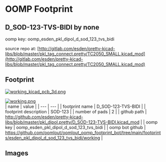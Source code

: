 # OOMP Footprint  
## D_SOD-123-TVS-BIDI  by none  
  
oomp key: oomp_esden_pkl_dipol_d_sod_123_tvs_bidi  
  
source repo at: [http://gitlab.com/esden/pretty-kicad-libs/blob/master/pkl_tag_connect.pretty/TC2050_SMALL.kicad_mod](http://gitlab.com/esden/pretty-kicad-libs/blob/master/pkl_tag_connect.pretty/TC2050_SMALL.kicad_mod)  
## Footprint  
  
[![working_kicad_pcb_3d.png](working_kicad_pcb_3d_600.png)](working_kicad_pcb_3d.png)  
  
[![working.png](working_600.png)](working.png)  
| name | value | 
| --- | --- | 
| footprint name | D_SOD-123-TVS-BIDI | 
| footprint description | SOD-123 | 
| number of pads | 2 | 
| github path | http://github.com/esden/pretty-kicad-libs/blob/master/pkl_dipol.pretty/D_SOD-123-TVS-BIDI.kicad_mod | 
| oomp key | oomp_esden_pkl_dipol_d_sod_123_tvs_bidi | 
| oomp bot github | https://github.com/oomlout/oomlout_oomp_footprint_bot/tree/main/footprints/esden_pkl_dipol_d_sod_123_tvs_bidi/working | 
## Images  
